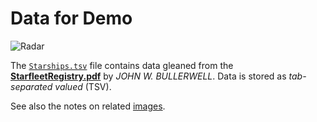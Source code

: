 # Data for Demo

![Radar](./icons8-radar-100.png)

The [`Starships.tsv`](./Starships.tsv) file contains data gleaned from the [**StarfleetRegistry.pdf**](https://stevepugh.net/fleet/StarfleetRegistry.pdf) by *JOHN W. BULLERWELL*. Data is stored as *tab-separated valued* (TSV).

See also the notes on related [images](../Images/ReadMe.md).
